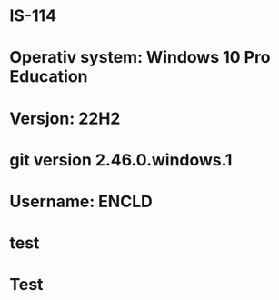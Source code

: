# IS-114
# 
# Operativ system: Windows 10 Pro Education
# Versjon: 22H2

# git version 2.46.0.windows.1
# Username: ENCLD

# test
# Test
